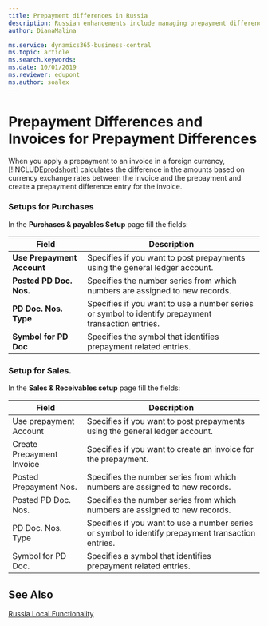 ```yaml
---
title: Prepayment differences in Russia
description: Russian enhancements include managing prepayment differences.
author: DianaMalina

ms.service: dynamics365-business-central
ms.topic: article
ms.search.keywords:
ms.date: 10/01/2019
ms.reviewer: edupont
ms.author: soalex
---
```


# Prepayment Differences and Invoices for Prepayment Differences

When you apply a prepayment to an invoice in a foreign currency, [!INCLUDE[prodshort](../../includes/prodshort.md)] calculates the difference in the amounts based on currency exchange rates between the invoice and the prepayment and create a prepayment difference entry for the invoice.  

### Setups for Purchases

In the **Purchases & payables Setup** page fill the fields:

| Field                      | Description                                                  |
| -------------------------- | ------------------------------------------------------------ |
| **Use Prepayment Account** | Specifies if you want to post prepayments using the general ledger account. |
| **Posted PD Doc. Nos.**    | Specifies the number series from which numbers are assigned to new records. |
| **PD Doc. Nos. Type**      | Specifies if you want to use a number series or symbol to identify prepayment transaction entries. |
| **Symbol for PD Doc**      | Specifies the symbol that identifies prepayment related entries. |

### Setup for Sales.

In the **Sales & Receivables setup** page fill the fields:

| Field                     | Description                                                  |
| ------------------------- | ------------------------------------------------------------ |
| Use prepayment Account    | Specifies if you want to post prepayments using the general ledger account. |
| Create Prepayment Invoice | Specifies if you want to create an invoice for the prepayment. |
| Posted Prepayment Nos.    | Specifies the number series from which numbers are assigned to new records. |
| Posted PD Doc. Nos.       | Specifies the number series from which numbers are assigned to new records. |
| PD Doc. Nos. Type         | Specifies if you want to use a number series or symbol to identify prepayment transaction entries. |
| Symbol for PD Doc.        | Specifies a symbol that identifies prepayment related entries. |

## See Also

[Russia Local Functionality](russia-local-functionality.md)  
